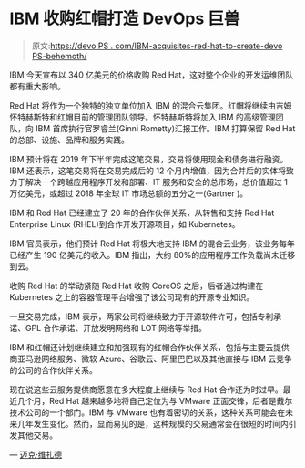 # IBM 收购红帽打造 DevOps 巨兽

> 原文:[https://devo PS . com/IBM-acquisites-red-hat-to-create-devo PS-behemoth/](https://devops.com/ibm-acquires-red-hat-to-create-devops-behemoth/)

IBM 今天宣布以 340 亿美元的价格收购 Red Hat，这对整个企业的开发运维团队都有重大影响。

Red Hat 将作为一个独特的独立单位加入 IBM 的混合云集团。红帽将继续由吉姆怀特赫斯特和红帽目前的管理团队领导。怀特赫斯特将加入 IBM 的高级管理团队，向 IBM 首席执行官罗睿兰(Ginni Rometty)汇报工作。IBM 打算保留 Red Hat 的总部、设施、品牌和服务实践。

IBM 预计将在 2019 年下半年完成这笔交易，交易将使用现金和债务进行融资。IBM 还表示，这笔交易将在交易完成后的 12 个月内增值，因为合并后的实体将致力于解决一个跨越应用程序开发和部署、IT 服务和安全的总市场，总价值超过 1 万亿美元，或超过 2018 年全球 IT 市场总额的五分之一(Gartner )。

IBM 和 Red Hat 已经建立了 20 年的合作伙伴关系，从转售和支持 Red Hat Enterprise Linux (RHEL)到合作开发开源项目，如 Kubernetes。

IBM 官员表示，他们预计 Red Hat 将极大地支持 IBM 的混合云业务，该业务每年已经产生 190 亿美元的收入。IBM 指出，大约 80%的应用程序工作负载尚未迁移到云。

收购 Red Hat 的举动紧随 Red Hat 收购 CoreOS 之后，后者通过构建在 Kubernetes 之上的容器管理平台增强了该公司现有的开源专业知识。

一旦交易完成，IBM 表示，两家公司将继续致力于开源软件许可，包括专利承诺、GPL 合作承诺、开放发明网络和 LOT 网络等举措。

IBM 和红帽还计划继续建立和加强现有的红帽合作伙伴关系，包括与主要云提供商亚马逊网络服务、微软 Azure、谷歌云、阿里巴巴以及其他直接与 IBM 云竞争的公司的合作伙伴关系。

现在说这些云服务提供商愿意在多大程度上继续与 Red Hat 合作还为时过早。最近几个月，Red Hat 越来越多地将自己定位为与 VMware 正面交锋，后者是戴尔技术公司的一个部门。IBM 与 VMware 也有着密切的关系，这种关系可能会在未来几年发生变化。然而，显而易见的是，这种规模的交易通常会在很短的时间内引发其他交易。

— [迈克·维扎德](https://devops.com/author/mike-vizard/)